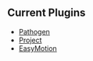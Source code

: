 Current Plugins
--------------

* [Pathogen](https://github.com/tpope/vim-pathogen)
* [Project](http://www.vim.org/scripts/script.php?script_id=69)
* [EasyMotion](https://github.com/Lokaltog/vim-easymotion)
